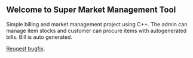 ## Welcome to Super Market Management Tool

Simple billing and market management project using C++. The admin can manage item stocks and customer can procure items with autogenerated bills. Bill is auto generated.

[Reuqest bugfix](https://github.com/jayskhatri/Super-Market-Management/issues).



